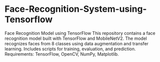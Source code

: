 # Face-Recognition-System-using-Tensorflow
Face Recognition Model using TensorFlow  This repository contains a face recognition model built with TensorFlow and MobileNetV2. 
The model recognizes faces from 8 classes using data augmentation and transfer learning. 
Includes scripts for training, evaluation, and prediction. Requirements: TensorFlow, OpenCV, NumPy, Matplotlib.
